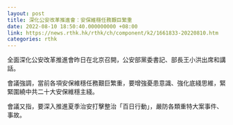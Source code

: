 ```yaml
---
layout: post
title: 深化公安改革推進會：安保維穩任務艱巨繁重
date: 2022-08-10 18:50:40.000000000 +08:00
link: https://news.rthk.hk/rthk/ch/component/k2/1661833-20220810.htm
categories: rthk
---
```


全面深化公安改革推進會昨日在北京召開，公安部黨委書記、部長王小洪出席和講話。

會議強調，當前各項安保維穩任務艱巨繁重，要增強憂患意識、強化底綫思維，緊緊圍繞中共二十大安保維穩主綫。

會議又指，要深入推進夏季治安打擊整治「百日行動」，嚴防各類重特大案事件、事故。
